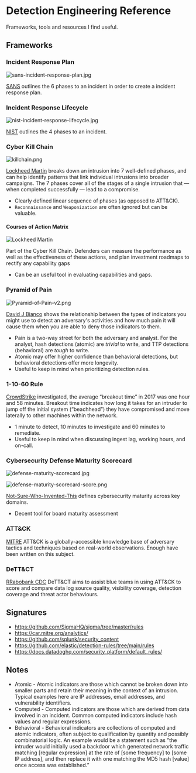# Detection Engineering Reference

Frameworks, tools and resources I find useful.

## Frameworks

### Incident Response Plan

![sans-incident-response-plan.jpg](images/sans-incident-response-plan.jpg)

[SANS](docs/sans-incident-handlers-handbook.pd) outlines the 6 phases to an incident in order to create a incident response plan.

### Incident Response Lifecycle

![nist-incident-response-lifecycle.jpg](images/nist-incident-response-lifecycle.jpg)

[NIST](docs/nist-incident-response-lifecycle.pdf) outlines the 4 phases to an incident.

### Cyber Kill Chain

![killchain.png](images/cyberkillchain.png)

[Lockheed Martin](docs/LM-White-Paper-Intel-Driven-Defense.pdf) breaks down an intrusion into 7 well-defined phases, and can help identify patterns that link individual intrusions into broader campaigns. The 7 phases cover all of the stages of a single intrusion that — when completed successfully — lead to a compromise.

* Clearly defined linear sequence of phases (as opposed to ATT&CK).
* `Reconnaissance` and `Weaponization` are often ignored but can be valuable.

#### Courses of Action Matrix

![Lockheed Martin](images/courseofactionmatrix.png)

Part of the Cyber Kill Chain. Defenders can measure the performance as well as the effectiveness of these actions, and plan investment roadmaps to rectify any capability gaps

* Can be an useful tool in evaluating capabilities and gaps.

### Pyramid of Pain

![Pyramid-of-Pain-v2.png](images/Pyramid-of-Pain-v2.png)

[David J Bianco](https://detect-respond.blogspot.com/2013/03/the-pyramid-of-pain.html) shows the relationship between the types of indicators you might use to detect an adversary's activities and how much pain it will cause them when you are able to deny those indicators to them.

* Pain is a two-way street for both the adversary and analyst. For the analyst, hash detections (atomic) are _trivial_ to write, and TTP detections (behavioral) are _tough_ to write.
* Atomic may offer higher confidence than behavioral detections, but behavioral detections offer more longevity.
* Useful to keep in mind when prioritizing detection rules.

### 1-10-60 Rule

[CrowdStrike](https://www.crowdstrike.com/blog/first-ever-adversary-ranking-in-2019-global-threat-report-highlights-the-importance-of-speed/) investigated, the average “breakout time” in 2017 was one hour and 58 minutes. Breakout time indicates how long it takes for an intruder to jump off the initial system (“beachhead”) they have compromised and move laterally to other machines within the network.

* 1 minute to detect, 10 minutes to investigate and 60 minutes to remediate.
* Useful to keep in mind when discussing ingest lag, working hours, and on-call.

### Cybersecurity Defense Maturity Scorecard

![defense-maturity-scorecard.jpg](images/defense-maturity-scorecard.jpg)

![defense-maturity-scorecard-score.png](images/defense-maturity-scorecard-score.png)

[Not-Sure-Who-Invented-This](Scorecard_Cybersecurity-Defense-Maturity-Evaluation.pdf) defines cybersecurity maturity across key domains.

* Decent tool for board maturity assessment

### ATT&CK

[MITRE](https://attack.mitre.org/) ATT&CK is a globally-accessible knowledge base of adversary tactics and techniques based on real-world observations. Enough have been written on this subject.

### DeTT&CT

[RRabobank CDC](https://github.com/rabobank-cdc/DeTTECT) DeTT&CT aims to assist blue teams in using ATT&CK to score and compare data log source quality, visibility coverage, detection coverage and threat actor behaviours.

## Signatures

* https://github.com/SigmaHQ/sigma/tree/master/rules
* https://car.mitre.org/analytics/
* https://github.com/splunk/security_content
* https://github.com/elastic/detection-rules/tree/main/rules
* https://docs.datadoghq.com/security_platform/default_rules/

## Notes

- Atomic - Atomic indicators are those which cannot be broken down into smaller parts and retain their meaning in the context of an intrusion. Typical examples here are IP addresses, email addresses, and vulnerability identifiers.
- Computed - Computed indicators are those which are derived from data involved in an incident. Common computed indicators include hash values and regular expressions.
- Behavioral - Behavioral indicators are collections of computed and atomic indicators, often subject to qualification by quantity and possibly combinatorial logic. An example would be a statement such as ”the intruder would initially used a backdoor which generated network traffic matching [regular expression] at the rate of [some frequency] to [some IP address], and then replace it with one matching the MD5 hash [value] once access was established.”
